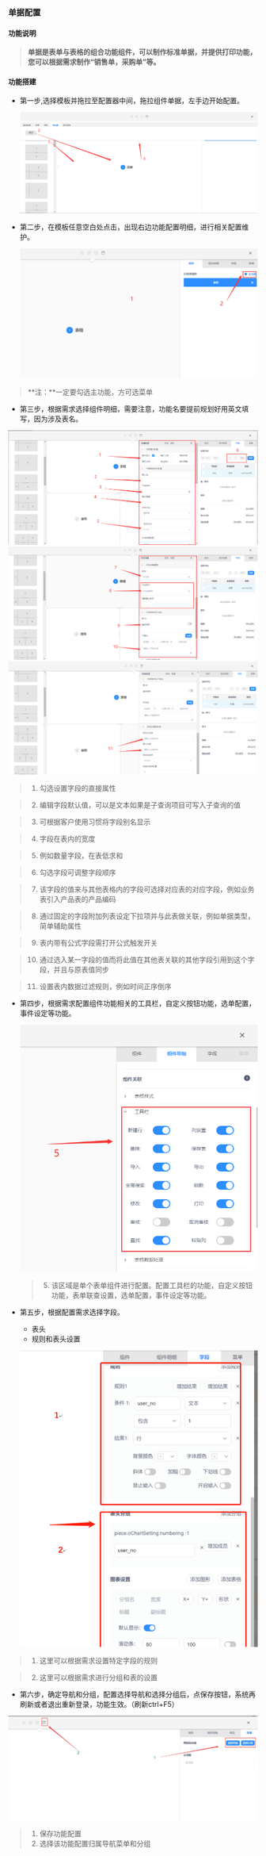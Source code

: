 ### 单据配置  

#### 功能说明  

>**单据是表单与表格的组合功能组件，可以制作标准单据，并提供打印功能，您可以根据需求制作“销售单，采购单”等。**  

#### 功能搭建

* 第一步,选择模板并拖拉至配置器中间，拖拉组件单据，左手边开始配置。

  ![第一步](../image/sys/sys25.png  ':class=lazyload')

  

* 第二步，在模板任意空白处点击，出现右边功能配置明细，进行相关配置维护。

  ![第三步](../image/sys/sys23.png  ':class=lazyload')
> **注：**一定要勾选主功能，方可选菜单

  

* 第三步，根据需求选择组件明细，需要注意，功能名要提前规划好用英文填写，因为涉及表名。

![Alt text](../image/sys/sys%20(15).png  ':class=lazyload')
![Alt text](../image/sys/sys%20(4).png  ':class=lazyload')
![Alt text](../image/sys/sys%20(13).png  ':class=lazyload')

>1. 勾选设置字段的直接属性

>2. 编辑字段默认值，可以是文本如果是子查询项目可写入子查询的值

>3. 可根据客户使用习惯将字段别名显示

>4. 字段在表内的宽度

>5. 例如数量字段，在表低求和

>6. 勾选字段可调整字段顺序

>7. 该字段的值来与其他表格内的字段可选择对应表的对应字段，例如业务表引入产品表的产品编码

>8. 通过固定的字段附加列表设定下拉项并与此表做关联，例如单据类型，简单辅助属性

>9. 表内带有公式字段需打开公式触发开关

>10. 通过选入某一字段的值而将此值在其他表关联的其他字段引用到这个字段，并且与原表值同步

>11. 设置表内数据过滤规则，例如时间正序倒序

  

* 第四步，根据需求配置组件功能相关的工具栏，自定义按钮功能，选单配置，事件设定等功能。

  ![第四步](../image/sys/sys22.png  ':class=lazyload')

  >5. 该区域是单个表单组件进行配置。配置工具栏的功能，自定义按钮功能，表单联查设置，选单配置，事件设定等功能。

* 第五步，根据配置需求选择字段。

  * 表头

  <!-- <img src="./assets/单据配置/表头新.png  ':class=lazyload'" alt="表头" style="zoom:50%;" /> -->

  * 规则和表头设置

  ![规则和表头设置](../image/平台介绍/document1.png  ':class=lazyload')

>1. 这里可以根据需求设置特定字段的规则

>2. 这里可以根据需求进行分组和表的设置
  

  

* 第六步，确定导航和分组，配置选择导航和选择分组后，点保存按钮，系统再刷新或者退出重新登录，功能生效。（刷新ctrl+F5）
    
![第六步](../image/平台介绍/table4.jpg)


>1. 保存功能配置
>2. 选择该功能配置归属导航菜单和分组
  
  
  
  

 



